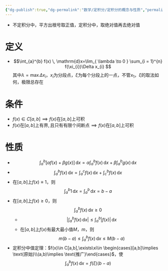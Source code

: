 ```yaml
---
{"dg-publish":true,"dg-permalink":"数学/定积分/定积分的概念与性质","permalink":"/数学/定积分/定积分的概念与性质/","dgHomeLink":true,"dgPassFrontmatter":false}
---
```



- 不定积分中，平方出根号取正值，定积分中，取绝对值再去绝对值
# 定义
- $$\int_{a}^{b} f(x) \, \mathrm{d}x=\lim_{ \lambda \to 0 } \sum_{i = 1}^{n} f(\xi_{i})\Delta x_{i} $$其中$\lambda=\max\Delta x_{i}$，$x_{i}$为分段点，$\xi$为每个分段上的一点，不管$x_{1}$，$\xi$的取法如何，极限总存在

# 条件
- $f(x)\in C[a,b]\implies f(x)\text{在}[a,b]\text{上可积}$
- $f(x)\text{在}[a,b]\text{上有界},\text{且只有有限个间断点}\implies f(x)\text{在}[a,b]\text{上可积}$

# 性质 
- $$\int_{a}^{b} [\alpha f(x)+\beta g(x)] \, \mathrm{d}x=\alpha \int_{a}^{b} f(x) \, \mathrm{d}x+\beta \int_{a}^{b} g(x) \, \mathrm{d}x$$
- $$\int_{a}^{b} f(x) \, \mathrm{d}x=\int_{a}^{c} f(x) \, \mathrm{d}x+\int_{c}^{b} f(x) \, \mathrm{d}x  $$
- 在$[a,b]$上$f(x)\equiv 1$，则$$
\int_{a}^{b} 1 \, \mathrm{d}x=\int_{a}^{b}  \, \mathrm{d}x =b-a
$$
- 在$[a,b]$上$f(x)\geq 0$，则$$
\int_{a}^{b} f(x) \, \mathrm{d}x\geq 0 
$$
	- $$
\left|\int_{a}^{b} f(x) \, \mathrm{d}x \right|\leq \int_{a}^{b} |f(x)| \, \mathrm{d}x 
$$
	- 在$[a,b]$上$f(x)$有最大最小值$M$，$m$，则$$
m(b-a)\leq \int_{a}^{b} f(x) \, \mathrm{d}x\leq M(b-a) 
$$
- 定积分中值定理：$f(x)\in C[a,b],\exists\xi\in \begin{cases}[a,b]\implies \text{原始}\\(a,b)\implies \text{推广}\end{cases}$，使$$
\int_{a}^{b} f(x) \, \mathrm{d}x=f(\xi)(b-a) 
$$
